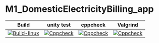 # M1_DomesticElectricityBilling_app


   
|Build|unity test| cppcheck| Valgrind|
--| --| --|--|
[![Build-linux](https://github.com/Nagendramalakalapalli/M1_ElectricityBilling_app/actions/workflows/Build-linux.yml/badge.svg)](https://github.com/Nagendramalakalapalli/M1_ElectricityBilling_app/actions/workflows/Build-linux.yml)|[![Cppcheck](https://github.com/Nagendramalakalapalli/M1_ElectricityBilling_app/actions/workflows/cppcheck.yml/badge.svg)](https://github.com/Nagendramalakalapalli/M1_ElectricityBilling_app/actions/workflows/cppcheck.yml)|[![Cppcheck](https://github.com/Nagendramalakalapalli/M1_ElectricityBilling_app/actions/workflows/cppcheck.yml/badge.svg)](https://github.com/Nagendramalakalapalli/M1_ElectricityBilling_app/actions/workflows/cppcheck.yml)| [![Cppcheck](https://github.com/Nagendramalakalapalli/M1_ElectricityBilling_app/actions/workflows/cppcheck.yml/badge.svg)](https://github.com/Nagendramalakalapalli/M1_ElectricityBilling_app/actions/workflows/cppcheck.yml)|

